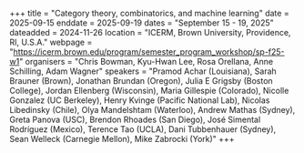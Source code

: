 +++
title = "Category theory, combinatorics, and machine learning"
date = 2025-09-15
enddate = 2025-09-19
dates = "September 15 - 19, 2025"
dateadded = 2024-11-26
location = "ICERM, Brown University, Providence, RI, U.S.A."
webpage = "https://icerm.brown.edu/program/semester_program_workshop/sp-f25-w1"
organisers = "Chris Bowman, Kyu-Hwan Lee, Rosa Orellana, Anne Schilling, Adam Wagner"
speakers = "Pramod Achar (Louisiana), Sarah Brauner (Brown), Jonathan Brundan (Oregon), Julia E Grigsby (Boston College), Jordan Ellenberg (Wisconsin), Maria Gillespie (Colorado), Nicolle Gonzalez (UC Berkeley), Henry Kvinge (Pacific National Lab), Nicolas Libedinsky (Chile), Olya Mandelshtam (Waterloo), Andrew Mathas (Sydney), Greta Panova (USC), Brendon Rhoades (San Diego), José Simental Rodríguez (Mexico), Terence Tao (UCLA), Dani Tubbenhauer (Sydney), Sean Welleck (Carnegie Mellon), Mike Zabrocki (York)"
+++
